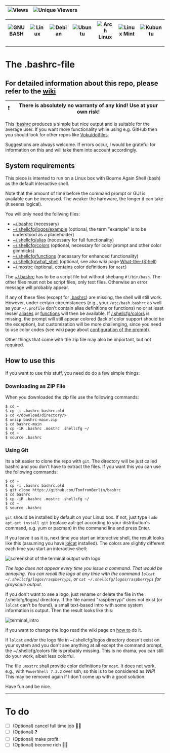| ![Views](https://img.shields.io/endpoint?color=green&label=Views&logoColor=red&style=plastic&url=https%3A%2F%2Fhits.dwyl.com%2FTomfromBerlin%2Fbashrc) | ![Unique Viewers](https://img.shields.io/endpoint?color=green&label=Unique%20Viewers&logoColor=pink&style=plastic&url=https%3A%2F%2Fhits.dwyl.com%2FTomfromBerlin%2Fbashrc%3Fshow%3Dunique) |
|-|-|

| ![GNU BASH](https://img.shields.io/badge/GNU%20Bash-4EAA25?style=for-the-badge&logo=GNU%20Bash&logoColor=white) | ![Linux](https://img.shields.io/badge/Linux-FCC624?style=for-the-badge&logo=linux&logoColor=black) | ![Debian](https://img.shields.io/badge/Debian-A81D33?style=for-the-badge&logo=debian&logoColor=white) | ![Ubuntu](https://img.shields.io/badge/Ubuntu-E95420?style=for-the-badge&logo=ubuntu&logoColor=white) | ![Arch Linux](https://img.shields.io/badge/Arch_Linux-1793D1?style=for-the-badge&logo=arch-linux&logoColor=white) | ![Linux Mint](https://img.shields.io/badge/Linux_Mint-87CF3E?style=for-the-badge&logo=linux-mint&logoColor=white) | ![Kubuntu](https://img.shields.io/badge/-KUbuntu-%230079C1?style=for-the-badge&logo=kubuntu&logoColor=white) |
|:-:|:-:|:-:|:-:|:-:|:-:|:-:|

--------------------------------------------------------------------------------------------------------------------------

# The .bashrc-file

## For detailed information about this repo, please refer to the [wiki](/../../../../../TomfromBerlin/bashrc/wiki)

| ❗ | There is absolutely no warranty of any kind! Use at your own risk!|
|-|-|

This [.bashrc](/.bashrc) produces a simple but nice output and is suitable for the average user. If you want more functionality while using e.g. GitHub then you should look for other repos like [Voku/dotfiles](../../../../../voku/dotfiles).

Suggestions are always welcome. If errors occur, I would be grateful for information on this and will take them into account accordingly.

## System requirements

This piece is intented to run on a Linux box with Bourne Again Shell (bash) as the default interactive shell.

Note that the amount of time before the command prompt or GUI is available can be increased. The weaker the hardware, the longer it can take (it seems logical).

You will only need the follwing files:

+ [~/.bashrc](/.bashrc) (necessary)
+ [~/.shellcfg/logos/example](/.shellcfg/logos/raspberrypi) (optional, the term "example" is to be understood as a placeholder)
+ [~/.shellcfg/alias](/.shellcfg/alias) (necessary for full functionality)
+ [~/.shellcfg/colors](/.shellcfg/colors) (optional, necessary for color prompt and other color gimmicks)
+ [~/.shellcfg/functions](/.shellcfg/functions) (necessary for enhanced functionality)
+ [~/.shellcfg/what_shell](/.shellcfg/what_shell) (optional, see also wiki page [What-the-(S)hell](/../../../../..//TomfromBerlin/bashrc/wiki/What-the-(S)hell))
+ [~/.mostrc](/.mostrc) (optional, contains color definitions for `most`)

The [~/.bashrc](/.bashrc) has to be a script file but without shebang `#!/bin/bash`. The other files must not be script files, only text files. Otherwise an error message will probably appear.

If any of these files (except for [.bashrc](/.bashrc)) are missing, the shell will still work. However, under certain circumstances (e.g., your `/etc/bash.bashrc` as well as your `~/.profile` don't contain alias definitions or functions) no or at least lesser [aliases](/.shellcfg/alias) or [functions](/.shellcfg/functions) will then be available. If [/.shellcfg/colors](/.shellcfg/colors) is missing, the prompt will still appear colored (lack of color support should be the exception), but customization will be more challenging, since you need to use color codes (see wiki page about [configuration of the prompt](/../../../../../TomfromBerlin/bashrc/wiki/Configure-your-prompt-conveniently)).

Other things that come with the zip file may also be important, but not required.

## How to use this

If you want to use this stuff, you need do do a few simple things:

### Downloading as ZIP File
When you downloaded the zip file use the following commands:

```#!/bin/bash
$ cd ~
$ cp -i .bashrc bashrc.old
$ cd </download/directory/>
$ unzip bashrc-main.zip
$ cd bashrc-main
$ cp -iR .bashrc .mostrc .shellcfg ~/
$ cd ~
$ source .bashrc
```  

### Using Git
Its a bit easier to clone the repo with `git`. The directory will be just called bashrc and you don't have to extract the files. If you want this you can use the following commands:

```#!/bin/bash
$ cd ~
$ cp -i .bashrc bashrc.old
$ git clone https://github.com/TomfromBerlin/bashrc
$ cd bashrc
$ cp -iR .bashrc .mostrc .shellcfg ~/
$ cd ~
$ source .bashrc
```

`git` should be installed by default on your Linux box. If not, just type `sudo apt-get install git` (replace apt-get according to your distribution's command, e.g. yum or pacman) in the command line and press Enter.

If you leave it as it is, next time you start an interactive shell, the result looks like this (assuming you have [lolcat](/../../../../../TomfromBerlin/bashrc/wiki/Optional-Programs) installed). The colors are slightly different each time you start an interactive shell:

![screenshot of the terminal output with logo](https://user-images.githubusercontent.com/123265893/218565232-cfeccdb9-bee9-4dac-9ffe-2fb64160f92d.jpg)

_The logo does not appear every time you issue a command. That would be annoying. You can recall the logo at any time with the command `lolcat ~/.shellcfg/logos/raspberrypi`, or `cat ~/.shellcfg/logos/raspberrypi` for grayscale output._

If you don't want to see a logo, just rename or delete the file in the /.shellcfg/logos/ directory. If the file named "raspberrypi" does not exist (or `lolcat` can't be found), a small text-based intro with some system information is output. Then the result looks like this:

![terminal_intro](https://user-images.githubusercontent.com/123265893/218565346-7b161f91-6fe7-411c-b547-d96406079639.jpg)

If you want to change the logo read the wiki page on [how to](/../../../../../TomfromBerlin/bashrc/wiki/Changing-the-logo) do it.

If `lolcat` and/or the logo file in ~/.shellcfg/logos directory doesn't exist on your system and you don't see anything at all except the command prompt, the ~/.shellcfg/colors file is probably missing. This is no drama, you can still do your work, albeit less colorful.

The file `.mostrc` shall provide color definitions for `most`. It does not work, e.g., with `PowerShell 7.3.2` over ssh, so this is to be considered as _WIP_! This may be removed again if I don't come up with a good solution.

Have fun and be nice.

--------------------------------------------------------------------------------------------------

# To do

- [ ] \(Optional) cancel full time job 🏴‍☠️
- [ ] \(Optional) ❓
- [ ] \(Optional) make profit
- [ ] \(Optional) become rich 💎🍾

